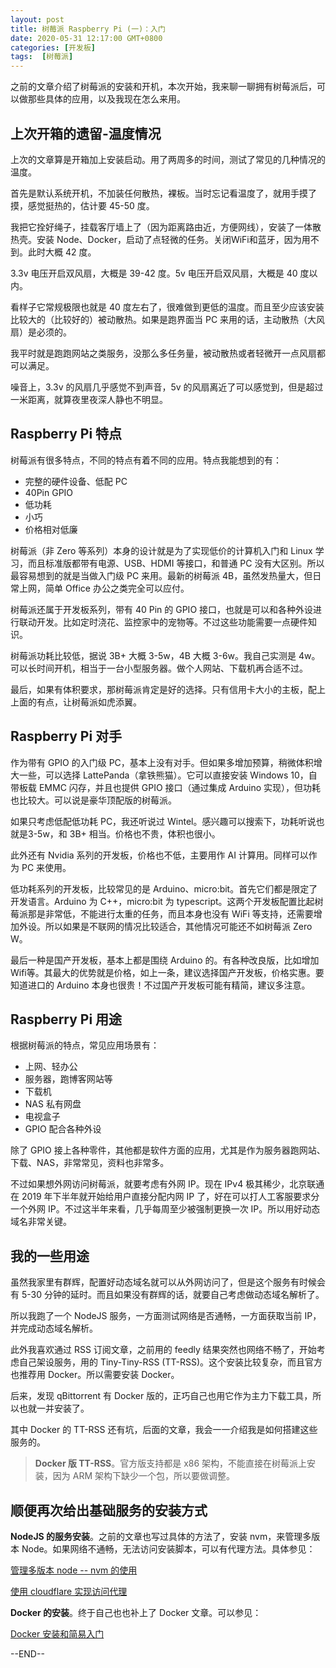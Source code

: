 ```yaml
---
layout: post
title: 树莓派 Raspberry Pi (一)：入门 
date: 2020-05-31 12:17:00 GMT+0800
categories: [开发板]
tags:  [树莓派]
---
```


之前的文章介绍了树莓派的安装和开机，本次开始，我来聊一聊拥有树莓派后，可以做那些具体的应用，以及我现在怎么来用。

<!-- more -->

## 上次开箱的遗留-温度情况

上次的文章算是开箱加上安装启动。用了两周多的时间，测试了常见的几种情况的温度。

首先是默认系统开机，不加装任何散热，裸板。当时忘记看温度了，就用手摸了摸，感觉挺热的，估计要 45-50 度。

我把它拴好绳子，挂载客厅墙上了（因为距离路由近，方便网线），安装了一体散热壳。安装 Node、Docker，启动了点轻微的任务。关闭WiFi和蓝牙，因为用不到。此时大概 42 度。

3.3v 电压开启双风扇，大概是 39-42 度。5v 电压开启双风扇，大概是 40 度以内。

看样子它常规极限也就是 40 度左右了，很难做到更低的温度。而且至少应该安装比较大的（比较好的）被动散热。如果是跑界面当 PC 来用的话，主动散热（大风扇）是必须的。

我平时就是跑跑网站之类服务，没那么多任务量，被动散热或者轻微开一点风扇都可以满足。

噪音上，3.3v 的风扇几乎感觉不到声音，5v 的风扇离近了可以感觉到，但是超过一米距离，就算夜里夜深人静也不明显。

## Raspberry Pi 特点

树莓派有很多特点，不同的特点有着不同的应用。特点我能想到的有：

* 完整的硬件设备、低配 PC
* 40Pin GPIO
* 低功耗
* 小巧
* 价格相对低廉

树莓派（非 Zero 等系列）本身的设计就是为了实现低价的计算机入门和 Linux 学习，而且标准版都带有电源、USB、HDMI 等接口，和普通 PC 没有大区别。所以最容易想到的就是当做入门级 PC 来用。最新的树莓派 4B，虽然发热量大，但日常上网，简单 Office 办公之类完全可以应付。

树莓派还属于开发板系列，带有 40 Pin 的 GPIO 接口，也就是可以和各种外设进行联动开发。比如定时浇花、监控家中的宠物等。不过这些功能需要一点硬件知识。

树莓派功耗比较低，据说 3B+ 大概 3-5w，4B 大概 3-6w。我自己实测是 4w。可以长时间开机，相当于一台小型服务器。做个人网站、下载机再合适不过。

最后，如果有体积要求，那树莓派肯定是好的选择。只有信用卡大小的主板，配上上面的有点，让树莓派如虎添翼。

## Raspberry Pi 对手

作为带有 GPIO 的入门级 PC，基本上没有对手。但如果多增加预算，稍微体积增大一些，可以选择 LattePanda（拿铁熊猫）。它可以直接安装 Windows 10，自带板载 EMMC 闪存，并且也提供 GPIO 接口（通过集成 Arduino 实现），但功耗也比较大。可以说是豪华顶配版的树莓派。

如果只考虑低配低功耗 PC，我还听说过 Wintel。感兴趣可以搜索下，功耗听说也就是3-5w，和 3B+ 相当。价格也不贵，体积也很小。

此外还有 Nvidia 系列的开发板，价格也不低，主要用作 AI 计算用。同样可以作为 PC 来使用。

低功耗系列的开发板，比较常见的是 Arduino、micro:bit。首先它们都是限定了开发语言。Arduino 为 C++，micro:bit 为 typescript。这两个开发板配置比起树莓派那是非常低，不能进行太重的任务，而且本身也没有 WiFi 等支持，还需要增加外设。所以如果是不联网的情况比较适合，其他情况可能还不如树莓派 Zero W。

最后一种是国产开发板，基本上都是围绕 Arduino 的。有各种改良版，比如增加 Wifi等。其最大的优势就是价格，如上一条，建议选择国产开发板，价格实惠。要知道进口的 Arduino 本身也很贵！不过国产开发板可能有精简，建议多注意。

## Raspberry Pi 用途

根据树莓派的特点，常见应用场景有：

* 上网、轻办公
* 服务器，跑博客网站等
* 下载机
* NAS 私有网盘
* 电视盒子
* GPIO 配合各种外设

除了 GPIO 接上各种零件，其他都是软件方面的应用，尤其是作为服务器跑网站、下载、NAS，非常常见，资料也非常多。

不过如果想外网访问树莓派，就要考虑有外网 IP。现在 IPv4 极其稀少，北京联通在 2019 年下半年就开始给用户直接分配内网 IP 了，好在可以打人工客服要求分一个外网 IP。不过这半年来看，几乎每周至少被强制更换一次 IP。所以用好动态域名非常关键。

## 我的一些用途

虽然我家里有群辉，配置好动态域名就可以从外网访问了，但是这个服务有时候会有 5-30 分钟的延时。而且如果没有群辉的话，就要自己考虑做动态域名解析了。

所以我跑了一个 NodeJS 服务，一方面测试网络是否通畅，一方面获取当前 IP，并完成动态域名解析。

此外我喜欢通过 RSS 订阅文章，之前用的 feedly 结果突然也网络不畅了，开始考虑自己架设服务，用的 Tiny-Tiny-RSS (TT-RSS)。这个安装比较复杂，而且官方也推荐用 Docker。所以需要安装 Docker。

后来，发现 qBittorrent 有 Docker 版的，正巧自己也用它作为主力下载工具，所以也就一并安装了。

其中 Docker 的 TT-RSS 还有坑，后面的文章，我会一一介绍我是如何搭建这些服务的。

> **Docker 版 TT-RSS**。官方版支持都是 x86 架构，不能直接在树莓派上安装，因为 ARM 架构下缺少一个包，所以要做调整。

## 顺便再次给出基础服务的安装方式

**NodeJS 的服务安装**。之前的文章也写过具体的方法了，安装 nvm，来管理多版本 Node。如果网络不通畅，无法访问安装脚本，可以有代理方法。具体参见：

[管理多版本 node -- nvm 的使用](https://www.yukapril.com/2020/03/13/nvm.html)

[使用 cloudflare 实现访问代理](https://www.yukapril.com/2020/03/14/cloudflare-proxy.html)

**Docker 的安装**。终于自己也也补上了 Docker 文章。可以参见：

[Docker 安装和简易入门](https://www.yukapril.com/2020/05/23/docker.html)






--END--
